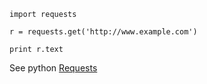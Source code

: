 ```
import requests

r = requests.get('http://www.example.com')

print r.text
```

See python [Requests](http://docs.python-requests.org/en/latest/)
